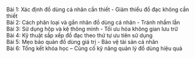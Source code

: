 Bài 1: Xác định đồ dùng cá nhân cần thiết - Giảm thiểu đồ đạc không cần thiết  
Bài 2: Cách phân loại và gắn nhãn đồ dùng cá nhân - Tránh nhầm lẫn  
Bài 3: Sử dụng hộp và kệ thông minh - Tối ưu hóa không gian lưu trữ  
Bài 4: Kỹ thuật sắp xếp đồ đạc theo thứ tự ưu tiên sử dụng  
Bài 5: Mẹo bảo quản đồ dùng giá trị - Bảo vệ tài sản cá nhân  
Bài 6: Tổng kết khóa học – Củng cố kỹ năng quản lý đồ dùng hiệu quả
